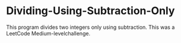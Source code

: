 # Dividing-Using-Subtraction-Only
This program divides two integers only using subtraction.
This was a LeetCode Medium-levelchallenge.
